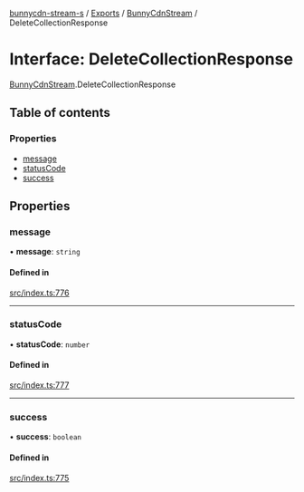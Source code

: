 [bunnycdn-stream-s](../README.md) / [Exports](../modules.md) / [BunnyCdnStream](../modules/BunnyCdnStream.md) / DeleteCollectionResponse

# Interface: DeleteCollectionResponse

[BunnyCdnStream](../modules/BunnyCdnStream.md).DeleteCollectionResponse

## Table of contents

### Properties

- [message](BunnyCdnStream.DeleteCollectionResponse.md#message)
- [statusCode](BunnyCdnStream.DeleteCollectionResponse.md#statuscode)
- [success](BunnyCdnStream.DeleteCollectionResponse.md#success)

## Properties

### message

• **message**: `string`

#### Defined in

[src/index.ts:776](https://github.com/Sterrenhemel/bunnycdn-stream/blob/95c031e/src/index.ts#L776)

___

### statusCode

• **statusCode**: `number`

#### Defined in

[src/index.ts:777](https://github.com/Sterrenhemel/bunnycdn-stream/blob/95c031e/src/index.ts#L777)

___

### success

• **success**: `boolean`

#### Defined in

[src/index.ts:775](https://github.com/Sterrenhemel/bunnycdn-stream/blob/95c031e/src/index.ts#L775)
